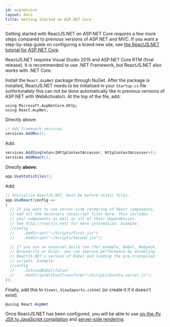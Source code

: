 ```yaml
---
id: aspnetcore
layout: docs
title: Getting Started on ASP.NET Core
---
```


Getting started with ReactJS.NET on ASP.NET Core requires a few more steps compared to previous versions of ASP.NET and MVC. If you want a step-by-step guide on configuring a brand new site, see [the ReactJS.NET tutorial for ASP.NET Core](/getting-started/tutorial.html).

ReactJS.NET requires Visual Studio 2015 and ASP.NET Core RTM (final release). It is recommended to use .NET Framework, but ReactJS.NET also works with .NET Core.

Install the `React.AspNet` package through NuGet. After the package is installed, ReactJS.NET needs to be initialised in your `Startup.cs` file (unfortunately this can not be done automatically like in previous versions of ASP.NET with WebActivator). At the top of the file, add:

```
using Microsoft.AspNetCore.Http;
using React.AspNet;
```

Directly above:

```csharp
// Add framework services.
services.AddMvc();
```

Add:

```csharp
services.AddSingleton<IHttpContextAccessor, HttpContextAccessor>();
services.AddReact();
```


Directly **above**:

```csharp
app.UseStaticFiles();
```

Add:

```csharp
// Initialise ReactJS.NET. Must be before static files.
app.UseReact(config =>
{
  // If you want to use server-side rendering of React components,
  // add all the necessary JavaScript files here. This includes
  // your components as well as all of their dependencies.
  // See http://reactjs.net/ for more information. Example:
  //config
  //	.AddScript("~/Scripts/First.jsx")
  //	.AddScript("~/Scripts/Second.jsx");

  // If you use an external build too (for example, Babel, Webpack,
  // Browserify or Gulp), you can improve performance by disabling
  // ReactJS.NET's version of Babel and loading the pre-transpiled
  // scripts. Example:
  //config
  //	.SetLoadBabel(false)
  //	.AddScriptWithoutTransform("~/Scripts/bundle.server.js");
});
```

Finally, add this to `Views\_ViewImports.cshtml` (or create it if it doesn't exist):

```csharp
@using React.AspNet
```

Once ReactJS.NET has been configured, you will be able to use [on-the-fly JSX to JavaScript compilation](/getting-started/usage.html) and [server-side rendering](/guides/server-side-rendering.html).
